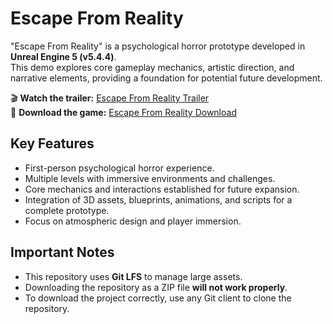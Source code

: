 # Escape From Reality

"Escape From Reality" is a psychological horror prototype developed in **Unreal Engine 5 (v5.4.4)**.  
This demo explores core gameplay mechanics, artistic direction, and narrative elements, providing a foundation for potential future development.

🎬 **Watch the trailer:** [Escape From Reality Trailer](https://www.youtube.com/watch?v=KXVc1RC7Z84&feature=youtu.be)  
💾 **Download the game:** [Escape From Reality Download](https://alumnosunir-my.sharepoint.com/:u:/g/personal/manuel_garcia379_comunidadunir_net/Edx4A5QMIk1Nog7ZnXVYHK4BgbpXUXnPj2mW0kbtZN3jkg?e=aJyAqN)

## Key Features

- First-person psychological horror experience.  
- Multiple levels with immersive environments and challenges.  
- Core mechanics and interactions established for future expansion.  
- Integration of 3D assets, blueprints, animations, and scripts for a complete prototype.  
- Focus on atmospheric design and player immersion.

## Important Notes

- This repository uses **Git LFS** to manage large assets.  
- Downloading the repository as a ZIP file **will not work properly**.  
- To download the project correctly, use any Git client to clone the repository.
